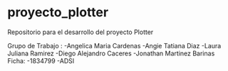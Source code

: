 # proyecto_plotter
Repositorio para el desarrollo del proyecto Plotter 

  Grupo de Trabajo :
       -Angelica Maria Cardenas
       -Angie Tatiana Diaz
       -Laura Juliana Ramirez 
       -Diego Alejandro  Caceres
       -Jonathan Martinez Barinas
  Ficha:
       -1834799 
       -ADSI
